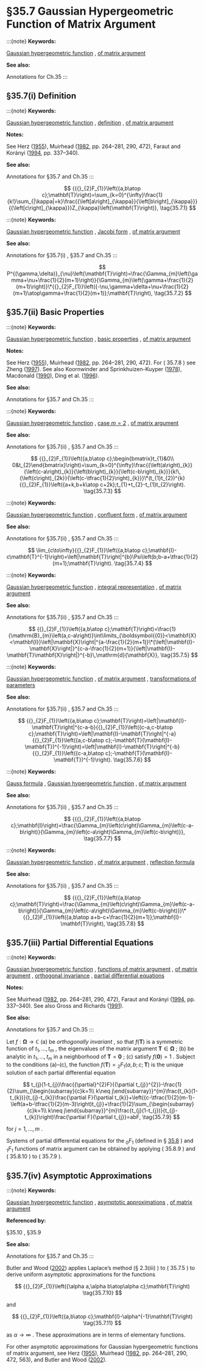 # §35.7 Gaussian Hypergeometric Function of Matrix Argument

:::{note}
**Keywords:**

[Gaussian hypergeometric function](http://dlmf.nist.gov/search/search?q=Gaussian%20hypergeometric%20function) , [of matrix argument](http://dlmf.nist.gov/search/search?q=of%20matrix%20argument)

**See also:**

Annotations for Ch.35
:::


## §35.7(i) Definition

:::{note}
**Keywords:**

[Gaussian hypergeometric function](http://dlmf.nist.gov/search/search?q=Gaussian%20hypergeometric%20function) , [definition](http://dlmf.nist.gov/search/search?q=definition) , [of matrix argument](http://dlmf.nist.gov/search/search?q=of%20matrix%20argument)

**Notes:**

See Herz ([1955](./bib/H.html#bib1074 "Bessel functions of matrix argument")), Muirhead ([1982](./bib/M.html#bib1667 "Aspects of Multivariate Statistical Theory"), pp. 264–281, 290, 472), Faraut and Korányi ([1994](./bib/F.html#bib775 "Analysis on Symmetric Cones"), pp. 337–340).

**See also:**

Annotations for §35.7 and Ch.35
:::


<a id="E1"></a>
$$
{{{}_{2}F_{1}}\left({a,b\atop c};\mathbf{T}\right)=\sum_{k=0}^{\infty}\frac{1}{k!}\sum_{|\kappa|=k}\frac{{\left[a\right]_{\kappa}}{\left[b\right]_{\kappa}}}{{\left[c\right]_{\kappa}}}Z_{\kappa}\left(\mathbf{T}\right)}, \tag{35.7.1}
$$

:::{note}
**Keywords:**

[Gaussian hypergeometric function](http://dlmf.nist.gov/search/search?q=Gaussian%20hypergeometric%20function) , [Jacobi form](http://dlmf.nist.gov/search/search?q=Jacobi%20form) , [of matrix argument](http://dlmf.nist.gov/search/search?q=of%20matrix%20argument)

**See also:**

Annotations for §35.7(i) , §35.7 and Ch.35
:::


<a id="E2"></a>
$$
P^{(\gamma,\delta)}_{\nu}\left(\mathbf{T}\right)=\frac{\Gamma_{m}\left(\gamma+\nu+\frac{1}{2}(m+1)\right)}{\Gamma_{m}\left(\gamma+\frac{1}{2}(m+1)\right)}\*{{}_{2}F_{1}}\left({-\nu,\gamma+\delta+\nu+\frac{1}{2}(m+1)\atop\gamma+\frac{1}{2}(m+1)};\mathbf{T}\right), \tag{35.7.2}
$$


## §35.7(ii) Basic Properties

:::{note}
**Keywords:**

[Gaussian hypergeometric function](http://dlmf.nist.gov/search/search?q=Gaussian%20hypergeometric%20function) , [basic properties](http://dlmf.nist.gov/search/search?q=basic%20properties) , [of matrix argument](http://dlmf.nist.gov/search/search?q=of%20matrix%20argument)

**Notes:**

See Herz ([1955](./bib/H.html#bib1074 "Bessel functions of matrix argument")), Muirhead ([1982](./bib/M.html#bib1667 "Aspects of Multivariate Statistical Theory"), pp. 264–281, 290, 472). For ( 35.7.8 ) see Zheng ([1997](./bib/Z.html#bib2494 "Generalized Watson Transforms and Applications to Group Representations")). See also Koornwinder and Sprinkhuizen-Kuyper ([1978](./bib/K.html#bib1332 "Hypergeometric functions of × 2 2 matrix argument are expressible in terms of Appel’s functions F 4")), Macdonald ([1990](./bib/M.html#bib1517 "Hypergeometric Functions")), Ding et al. ([1996](./bib/D.html#bib669 "Ramanujan’s master theorem for symmetric cones")).

**See also:**

Annotations for §35.7 and Ch.35
:::

:::{note}
**Keywords:**

[Gaussian hypergeometric function](http://dlmf.nist.gov/search/search?q=Gaussian%20hypergeometric%20function) , [case $m=2$](http://dlmf.nist.gov/search/search?q=case%20m%3D2) , [of matrix argument](http://dlmf.nist.gov/search/search?q=of%20matrix%20argument)

**See also:**

Annotations for §35.7(ii) , §35.7 and Ch.35
:::


<a id="E3"></a>
$$
{{}_{2}F_{1}}\left({a,b\atop c};\begin{bmatrix}t_{1}&0\\
0&t_{2}\end{bmatrix}\right)=\sum_{k=0}^{\infty}\frac{{\left(a\right)_{k}}{\left(c-a\right)_{k}}{\left(b\right)_{k}}{\left(c-b\right)_{k}}}{k!\,{\left(c\right)_{2k}}{\left(c-\tfrac{1}{2}\right)_{k}}}\*(t_{1}t_{2})^{k}{{}_{2}F_{1}}\left({a+k,b+k\atop c+2k};t_{1}+t_{2}-t_{1}t_{2}\right). \tag{35.7.3}
$$

:::{note}
**Keywords:**

[Gaussian hypergeometric function](http://dlmf.nist.gov/search/search?q=Gaussian%20hypergeometric%20function) , [confluent form](http://dlmf.nist.gov/search/search?q=confluent%20form) , [of matrix argument](http://dlmf.nist.gov/search/search?q=of%20matrix%20argument)

**See also:**

Annotations for §35.7(ii) , §35.7 and Ch.35
:::


<a id="E4"></a>
$$
\lim_{c\to\infty}{{}_{2}F_{1}}\left({a,b\atop c};\mathbf{I}-c\mathbf{T}^{-1}\right)=\left|\mathbf{T}\right|^{b}\Psi\left(b;b-a+\tfrac{1}{2}(m+1);\mathbf{T}\right). \tag{35.7.4}
$$

:::{note}
**Keywords:**

[Gaussian hypergeometric function](http://dlmf.nist.gov/search/search?q=Gaussian%20hypergeometric%20function) , [integral representation](http://dlmf.nist.gov/search/search?q=integral%20representation) , [of matrix argument](http://dlmf.nist.gov/search/search?q=of%20matrix%20argument)

**See also:**

Annotations for §35.7(ii) , §35.7 and Ch.35
:::


<a id="E5"></a>
$$
{{}_{2}F_{1}}\left({a,b\atop c};\mathbf{T}\right)=\frac{1}{\mathrm{B}_{m}\left(a,c-a\right)}\int\limits_{\boldsymbol{{0}}<\mathbf{X}<\mathbf{I}}\left|\mathbf{X}\right|^{a-\frac{1}{2}(m+1)}\*{\left|\mathbf{I}-\mathbf{X}\right|}^{c-a-\frac{1}{2}(m+1)}{\left|\mathbf{I}-\mathbf{T}\mathbf{X}\right|}^{-b}\,\mathrm{d}{\mathbf{X}}, \tag{35.7.5}
$$

:::{note}
**Keywords:**

[Gaussian hypergeometric function](http://dlmf.nist.gov/search/search?q=Gaussian%20hypergeometric%20function) , [of matrix argument](http://dlmf.nist.gov/search/search?q=of%20matrix%20argument) , [transformations of parameters](http://dlmf.nist.gov/search/search?q=transformations%20of%20parameters)

**See also:**

Annotations for §35.7(ii) , §35.7 and Ch.35
:::


<a id="E6"></a>
$$
{{}_{2}F_{1}}\left({a,b\atop c};\mathbf{T}\right)=\left|\mathbf{I}-\mathbf{T}\right|^{c-a-b}{{}_{2}F_{1}}\left({c-a,c-b\atop c};\mathbf{T}\right)=\left|\mathbf{I}-\mathbf{T}\right|^{-a}{{}_{2}F_{1}}\left({a,c-b\atop c};-\mathbf{T}(\mathbf{I}-\mathbf{T})^{-1}\right)=\left|\mathbf{I}-\mathbf{T}\right|^{-b}{{}_{2}F_{1}}\left({c-a,b\atop c};-\mathbf{T}(\mathbf{I}-\mathbf{T})^{-1}\right). \tag{35.7.6}
$$

:::{note}
**Keywords:**

[Gauss formula](http://dlmf.nist.gov/search/search?q=Gauss%20formula) , [Gaussian hypergeometric function](http://dlmf.nist.gov/search/search?q=Gaussian%20hypergeometric%20function) , [of matrix argument](http://dlmf.nist.gov/search/search?q=of%20matrix%20argument)

**See also:**

Annotations for §35.7(ii) , §35.7 and Ch.35
:::


<a id="E7"></a>
$$
{{{}_{2}F_{1}}\left({a,b\atop c};\mathbf{I}\right)=\frac{\Gamma_{m}\left(c\right)\Gamma_{m}\left(c-a-b\right)}{\Gamma_{m}\left(c-a\right)\Gamma_{m}\left(c-b\right)}}, \tag{35.7.7}
$$

:::{note}
**Keywords:**

[Gaussian hypergeometric function](http://dlmf.nist.gov/search/search?q=Gaussian%20hypergeometric%20function) , [of matrix argument](http://dlmf.nist.gov/search/search?q=of%20matrix%20argument) , [reflection formula](http://dlmf.nist.gov/search/search?q=reflection%20formula)

**See also:**

Annotations for §35.7(ii) , §35.7 and Ch.35
:::


<a id="E8"></a>
$$
{{{}_{2}F_{1}}\left({a,b\atop c};\mathbf{T}\right)=\frac{\Gamma_{m}\left(c\right)\Gamma_{m}\left(c-a-b\right)}{\Gamma_{m}\left(c-a\right)\Gamma_{m}\left(c-b\right)}}\*{{}_{2}F_{1}}\left({a,b\atop a+b-c+\frac{1}{2}(m+1)};\mathbf{I}-\mathbf{T}\right), \tag{35.7.8}
$$


## §35.7(iii) Partial Differential Equations

:::{note}
**Keywords:**

[Gaussian hypergeometric function](http://dlmf.nist.gov/search/search?q=Gaussian%20hypergeometric%20function) , [functions of matrix argument](http://dlmf.nist.gov/search/search?q=functions%20of%20matrix%20argument) , [of matrix argument](http://dlmf.nist.gov/search/search?q=of%20matrix%20argument) , [orthogonal invariance](http://dlmf.nist.gov/search/search?q=orthogonal%20invariance) , [partial differential equations](http://dlmf.nist.gov/search/search?q=partial%20differential%20equations)

**Notes:**

See Muirhead ([1982](./bib/M.html#bib1667 "Aspects of Multivariate Statistical Theory"), pp. 264–281, 290, 472), Faraut and Korányi ([1994](./bib/F.html#bib775 "Analysis on Symmetric Cones"), pp. 337–340). See also Gross and Richards ([1991](./bib/G.html#bib997 "Hypergeometric functions on complex matrix space")).

**See also:**

Annotations for §35.7 and Ch.35
:::

Let $f:{\boldsymbol{\Omega}}\to\mathbb{C}$ (a) be *orthogonally invariant* , so that $f(\mathbf{T})$ is a symmetric function of $t_{1},\dots,t_{m}$ , the eigenvalues of the matrix argument $\mathbf{T}\in{\boldsymbol{\Omega}}$ ; (b) be analytic in $t_{1},\dots,t_{m}$ in a neighborhood of $\mathbf{T}=\boldsymbol{{0}}$ ; (c) satisfy $f(\boldsymbol{{0}})=1$ . Subject to the conditions (a)–(c), the function $f(\mathbf{T})={{}_{2}F_{1}}\left(a,b;c;\mathbf{T}\right)$ is the unique solution of each partial differential equation


<a id="E9"></a>
$$
t_{j}(1-t_{j})\frac{{\partial}^{2}F}{{\partial t_{j}}^{2}}-\frac{1}{2}\sum_{\begin{subarray}{c}k=1\\
k\neq j\end{subarray}}^{m}\frac{t_{k}(1-t_{k})}{t_{j}-t_{k}}\frac{\partial F}{\partial t_{k}}+\left({c-\tfrac{1}{2}(m-1)-\left(a+b-\tfrac{1}{2}(m-3)\right)t_{j}}+\frac{1}{2}\sum_{\begin{subarray}{c}k=1\\
k\neq j\end{subarray}}^{m}\frac{t_{j}(1-t_{j})}{t_{j}-t_{k}}\right)\frac{\partial F}{\partial t_{j}}=abF, \tag{35.7.9}
$$

for $j=1,\dots,m$ .

Systems of partial differential equations for the ${{}_{0}F_{1}}$ (defined in § [35.8](./35.8.md "§35.8 Generalized Hypergeometric Functions of Matrix Argument ‣ Properties ‣ Chapter 35 Functions of Matrix Argument") ) and ${{}_{1}F_{1}}$ functions of matrix argument can be obtained by applying ( 35.8.9 ) and ( 35.8.10 ) to ( 35.7.9 ).


## §35.7(iv) Asymptotic Approximations

:::{note}
**Keywords:**

[Gaussian hypergeometric function](http://dlmf.nist.gov/search/search?q=Gaussian%20hypergeometric%20function) , [asymptotic approximations](http://dlmf.nist.gov/search/search?q=asymptotic%20approximations) , [of matrix argument](http://dlmf.nist.gov/search/search?q=of%20matrix%20argument)

**Referenced by:**

§35.10 , §35.9

**See also:**

Annotations for §35.7 and Ch.35
:::

Butler and Wood ([2002](./bib/B.html#bib393 "Laplace approximations for hypergeometric functions with matrix argument")) applies Laplace’s method (§ 2.3(iii) ) to ( 35.7.5 ) to derive uniform asymptotic approximations for the functions


<a id="E10"></a>
$$
{{}_{2}F_{1}}\left({\alpha a,\alpha b\atop\alpha c};\mathbf{T}\right) \tag{35.7.10}
$$

and


<a id="E11"></a>
$$
{{}_{2}F_{1}}\left({a,b\atop c};\mathbf{I}-\alpha^{-1}\mathbf{T}\right) \tag{35.7.11}
$$

as $\alpha\to\infty$ . These approximations are in terms of elementary functions.

For other asymptotic approximations for Gaussian hypergeometric functions of matrix argument, see Herz ([1955](./bib/H.html#bib1074 "Bessel functions of matrix argument")), Muirhead ([1982](./bib/M.html#bib1667 "Aspects of Multivariate Statistical Theory"), pp. 264–281, 290, 472, 563), and Butler and Wood ([2002](./bib/B.html#bib393 "Laplace approximations for hypergeometric functions with matrix argument")).
